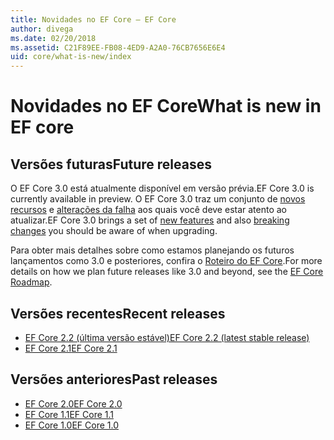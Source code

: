 ```yaml
---
title: Novidades no EF Core – EF Core
author: divega
ms.date: 02/20/2018
ms.assetid: C21F89EE-FB08-4ED9-A2A0-76CB7656E6E4
uid: core/what-is-new/index
---
```


# <a name="what-is-new-in-ef-core"></a><span data-ttu-id="ffc89-102">Novidades no EF Core</span><span class="sxs-lookup"><span data-stu-id="ffc89-102">What is new in EF core</span></span>

## <a name="future-releases"></a><span data-ttu-id="ffc89-103">Versões futuras</span><span class="sxs-lookup"><span data-stu-id="ffc89-103">Future releases</span></span>

<span data-ttu-id="ffc89-104">O EF Core 3.0 está atualmente disponível em versão prévia.</span><span class="sxs-lookup"><span data-stu-id="ffc89-104">EF Core 3.0 is currently available in preview.</span></span> <span data-ttu-id="ffc89-105">O EF Core 3.0 traz um conjunto de [novos recursos](xref:core/what-is-new/ef-core-3.0/features) e [alterações da falha](xref:core/what-is-new/ef-core-3.0/breaking-changes) aos quais você deve estar atento ao atualizar.</span><span class="sxs-lookup"><span data-stu-id="ffc89-105">EF Core 3.0 brings a set of [new features](xref:core/what-is-new/ef-core-3.0/features) and also [breaking changes](xref:core/what-is-new/ef-core-3.0/breaking-changes) you should be aware of when upgrading.</span></span>

<span data-ttu-id="ffc89-106">Para obter mais detalhes sobre como estamos planejando os futuros lançamentos como 3.0 e posteriores, confira o [Roteiro do EF Core](xref:core/what-is-new/roadmap).</span><span class="sxs-lookup"><span data-stu-id="ffc89-106">For more details on how we plan future releases like 3.0 and beyond, see the [EF Core Roadmap](xref:core/what-is-new/roadmap).</span></span>

## <a name="recent-releases"></a><span data-ttu-id="ffc89-107">Versões recentes</span><span class="sxs-lookup"><span data-stu-id="ffc89-107">Recent releases</span></span>

- [<span data-ttu-id="ffc89-108">EF Core 2.2 (última versão estável)</span><span class="sxs-lookup"><span data-stu-id="ffc89-108">EF Core 2.2 (latest stable release)</span></span>](xref:core/what-is-new/ef-core-2.2)
- [<span data-ttu-id="ffc89-109">EF Core 2.1</span><span class="sxs-lookup"><span data-stu-id="ffc89-109">EF Core 2.1</span></span>](xref:core/what-is-new/ef-core-2.1)

## <a name="past-releases"></a><span data-ttu-id="ffc89-110">Versões anteriores</span><span class="sxs-lookup"><span data-stu-id="ffc89-110">Past releases</span></span>

- [<span data-ttu-id="ffc89-111">EF Core 2.0</span><span class="sxs-lookup"><span data-stu-id="ffc89-111">EF Core 2.0</span></span>](xref:core/what-is-new/ef-core-2.0)
- [<span data-ttu-id="ffc89-112">EF Core 1.1</span><span class="sxs-lookup"><span data-stu-id="ffc89-112">EF Core 1.1</span></span>](xref:core/what-is-new/ef-core-1.1)
- [<span data-ttu-id="ffc89-113">EF Core 1.0</span><span class="sxs-lookup"><span data-stu-id="ffc89-113">EF Core 1.0</span></span>](xref:core/what-is-new/ef-core-1.0)
